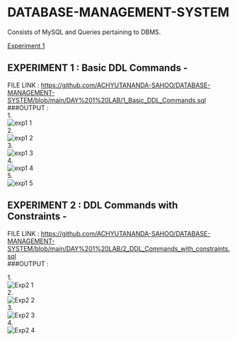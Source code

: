 # DATABASE-MANAGEMENT-SYSTEM
Consists of MySQL and Queries pertaining to DBMS.<br/>

[Experiment 1](experiment-1-:-basic-ddl-commands)

## EXPERIMENT 1 : Basic DDL Commands -
FILE LINK : https://github.com/ACHYUTANANDA-SAHOO/DATABASE-MANAGEMENT-SYSTEM/blob/main/DAY%201%20LAB/1_Basic_DDL_Commands.sql <br />
###OUTPUT : <br/>
1.<br/>
![exp1 1](https://user-images.githubusercontent.com/113246116/191210671-6b65bb1e-d240-4167-a87a-645962c3b577.png)<br/>
2.<br/>
![exp1 2](https://user-images.githubusercontent.com/113246116/191210696-b6b13c74-0258-4e1e-9ac6-b25e61205793.png)<br/>
3.<br/>
![exp1 3](https://user-images.githubusercontent.com/113246116/191210725-314e4b6c-6a6d-48a6-8014-6476a392c8dc.png)<br/>
4.<br/>
![exp1 4](https://user-images.githubusercontent.com/113246116/191210740-b0ad162e-55a0-49b7-acb4-70c1eb4ba8a8.png)<br/>
5.<br/>
![exp1 5](https://user-images.githubusercontent.com/113246116/191210887-e2eafa55-8135-433f-b730-7005b498cf11.png)<br/>

## EXPERIMENT 2 : DDL Commands with Constraints - 
FILE LINK : https://github.com/ACHYUTANANDA-SAHOO/DATABASE-MANAGEMENT-SYSTEM/blob/main/DAY%201%20LAB/2_DDL_Commands_with_constraints.sql <br/>
###OUTPUT : <br/>

1.<br/>
![Exp2 1](https://user-images.githubusercontent.com/113246116/191207724-4b1c8548-f25d-4f39-bdec-33f34e4d72de.png)<br/>
2.<br/>
![Exp2 2](https://user-images.githubusercontent.com/113246116/191207749-e5bbe634-81e7-4b35-ac0e-31aa14ded22b.png)<br/>
3.<br/>
![Exp2 3](https://user-images.githubusercontent.com/113246116/191207766-d873a836-27bb-46c6-9baf-1de4cc24bf08.png)<br/>
4.<br/>
![Exp2 4](https://user-images.githubusercontent.com/113246116/191207774-35537ca1-1cda-488b-89ca-343a63c90cf8.png)<br/>
